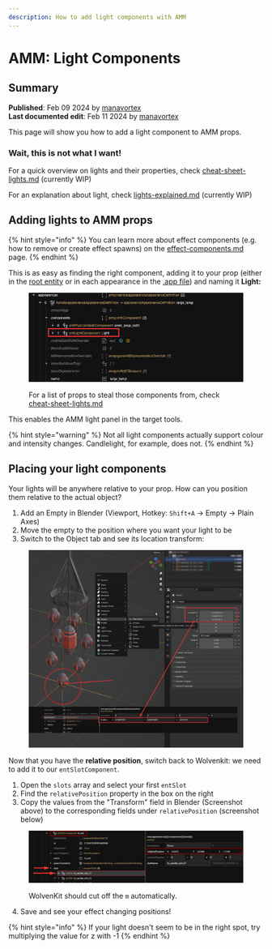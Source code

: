 ```yaml
---
description: How to add light components with AMM
---
```


# AMM: Light Components

## Summary

**Published**: Feb 09 2024 by [manavortex](https://app.gitbook.com/u/NfZBoxGegfUqB33J9HXuCs6PVaC3 "mention")\
**Last documented edit**: Feb 11 2024 by [manavortex](https://app.gitbook.com/u/NfZBoxGegfUqB33J9HXuCs6PVaC3 "mention")

This page will show you how to add a light component to AMM props.

### Wait, this is not what I want!

For a quick overview on lights and their properties, check [cheat-sheet-lights.md](../../../references-lists-and-overviews/cheat-sheet-lights.md "mention") (currently WIP)

For an explanation about light, check [lights-explained.md](../../../files-and-what-they-do/lights-explained.md "mention") (currently WIP)

## Adding lights to AMM props

{% hint style="info" %}
You can learn more about effect components (e.g. how to remove or create effect spawns) on the [effect-components.md](../../../files-and-what-they-do/components/documented-components/effect-components.md "mention") page.
{% endhint %}

This is as easy as finding the right component, adding it to your prop (either in the [root entity](../../../files-and-what-they-do/entity-.ent-files/#root-entity) or in each appearance in the [.app file](../../../files-and-what-they-do/appearance-.app-files/#appearances)) and naming it **Light:**

<figure><img src="../../../../.gitbook/assets/amm_adding_lights.png" alt=""><figcaption><p>For a list of props to steal those components from, check <a data-mention href="../../../references-lists-and-overviews/cheat-sheet-lights.md">cheat-sheet-lights.md</a></p></figcaption></figure>

This enables the AMM light panel in the target tools.

{% hint style="warning" %}
Not all light components actually support colour and intensity changes. Candlelight, for example, does not.
{% endhint %}

## Placing your light components

Your lights will be anywhere relative to your prop. How can you position them relative to the actual object?

1. Add an Empty in Blender (Viewport, Hotkey: `Shift+A` -> Empty -> Plain Axes)
2. Move the empty to the position where you want your light to be
3. Switch to the Object tab and see its location transform:

<figure><img src="../../../../.gitbook/assets/blender_placing_light_components.png" alt=""><figcaption></figcaption></figure>

Now that you have the **relative position**, switch back to Wolvenkit: we need to add it to our `entSlotComponent`.

1. Open the `slots` array and select your first `entSlot`
2. Find the `relativePosition` property in the box on the right
3. Copy the values from the "Transform" field in Blender (Screenshot above) to the corresponding fields under `relativePosition` (screenshot below)

<figure><img src="../../../../.gitbook/assets/entSlotComponent (1).png" alt=""><figcaption><p>WolvenKit should cut off the <code>m</code> automatically.</p></figcaption></figure>

4. Save and see your effect changing positions!

{% hint style="info" %}
If your light doesn't seem to be in the right spot, try multiplying the value for z with -1
{% endhint %}
